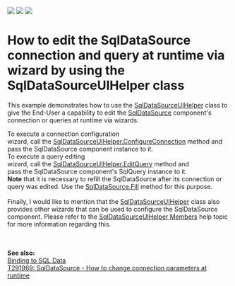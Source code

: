 <!-- default badges list -->
![](https://img.shields.io/endpoint?url=https://codecentral.devexpress.com/api/v1/VersionRange/128582891/23.2.3%2B)
[![](https://img.shields.io/badge/Open_in_DevExpress_Support_Center-FF7200?style=flat-square&logo=DevExpress&logoColor=white)](https://supportcenter.devexpress.com/ticket/details/T292798)
[![](https://img.shields.io/badge/📖_How_to_use_DevExpress_Examples-e9f6fc?style=flat-square)](https://docs.devexpress.com/GeneralInformation/403183)
<!-- default badges end -->
# How to edit the SqlDataSource connection and query at runtime via wizard by using the SqlDataSourceUIHelper class


<p>This example demonstrates how to use the <a href="https://documentation.devexpress.com/#WindowsForms/clsDevExpressDataAccessUISqlSqlDataSourceUIHelpertopic">SqlDataSourceUIHelper</a> class to give the End-User a capability to edit the <a href="https://documentation.devexpress.com/#CoreLibraries/clsDevExpressDataAccessSqlSqlDataSourcetopic">SqlDataSource</a> component's connection or queries at runtime via wizards.</p>
<p>To execute a connection configuration wizard, call the <a href="https://documentation.devexpress.com/#WindowsForms/DevExpressDataAccessUISqlSqlDataSourceUIHelper_ConfigureConnectiontopic">SqlDataSourceUIHelper.ConfigureConnection</a> method and pass the SqlDataSource component instance to it. <br />To execute a query editing wizard, call the <a href="https://documentation.devexpress.com/#WindowsForms/DevExpressDataAccessUISqlSqlDataSourceUIHelper_EditQuerytopic">SqlDataSourceUIHelper.EditQuery</a> method and pass the SqlDataSource component's SqlQuery instance to it. <br /><strong>Note</strong> that it is necessary to refill the SqlDataSource after its connection or query was edited. Use the <a href="https://documentation.devexpress.com/#CoreLibraries/DevExpressDataAccessSqlSqlDataSource_Filltopic">SqlDataSource.Fill</a> method for this purpose.<br /><br />Finally, I would like to mention that the <a href="https://documentation.devexpress.com/#WindowsForms/clsDevExpressDataAccessUISqlSqlDataSourceUIHelpertopic">SqlDataSourceUIHelper</a> class also provides other wizards that can be used to configure the SqlDataSource component. Please refer to the <a href="https://documentation.devexpress.com/#WindowsForms/DevExpressDataAccessUISqlSqlDataSourceUIHelperMembersTopicAll">SqlDataSourceUIHelper Members</a> help topic for more information regarding this.</p>
<br /><br /><strong>See also:<br /></strong><a href="https://documentation.devexpress.com/#WindowsForms/CustomDocument18167">Binding to SQL Data</a><br /><a href="https://www.devexpress.com/Support/Center/p/T291969">T291969: SqlDataSource - How to change connection parameters at runtime</a>

<br/>


